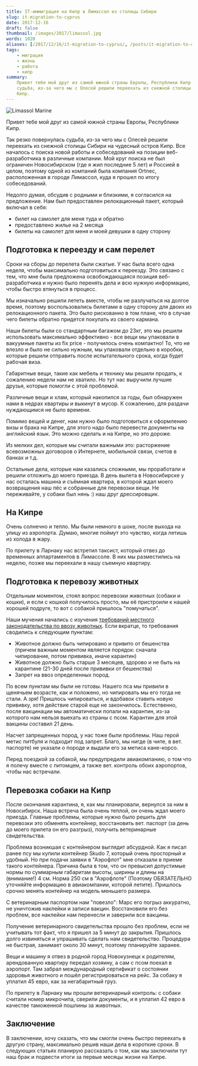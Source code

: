 ```yaml
---
title: IT-иммиграция на Кипр в Лимассол из столицы Сибири
slug: it-migration-to-cyprus
date: 2017-12-16
draft: false
thumbnail: /images/2017/limassol.jpg
words: 1020
aliases: [/2017/12/16/it-migration-to-cyprus/, /posts/it-migration-to-cyprus/]
tags:
    - миграция
    - жизнь
    - работа
    - кипр
summary:
    Привет тебе мой друг из самой южной страны Европы, Республики Кипр. Так резко повернулась
    судьба, из-за чего мы с Олесей решили переехать из снежной столицы Сибири на чудесный остров
    Кипр.
---
```


![Limassol Marine](/images/2017/limassol.jpg)

Привет тебе мой друг из самой южной страны Европы, Республики Кипр.

Так резко повернулась судьба, из-за чего мы с Олесей решили переехать из снежной столицы Сибири на
чудесный остров Кипр. Все началось с поиска новой работы и собеседований на позиции веб-разработчика
в различные компании. Мой круг поиска не был ограничен Новосибирском (где я жил последние 5 лет) и
Россией в целом, поэтому одной из компаний была компания Ortnec, расположенная в городе Лимассол,
куда я прошел по итогу собеседований.

Недолго думая, обсудив с родными и близкими, я согласился на предложение. Нам был предоставлен
релокационный пакет, который включал в себя:

-   билет на самолет для меня туда и обратно
-   предоставлено жилье на 2 месяца
-   билеты на самолет для меня и моей девушки в одну сторону

## Подготовка к переезду и сам перелет

Сроки на сборы до перелета были сжатые. У нас была всего одна неделя, чтобы максимально
подготовиться к переезду. Это связано с тем, что мне была предложена освобождающаяся позиция
веб-разработчика и нужно было перенять дела и всю нужную информацию, чтобы быстро втянуться в
процесс.

Мы изначально решили лететь вместе, чтобы не разлучаться на долгое время, поэтому воспользовались
билетами в одну сторону для двоих из релокационного пакета. Это было рискованно в том плане, что в
случае чего билеты обратно придется покупать из своего кармана.

Наши билеты были со стандартным багажом до 23кг, это мы решили использовать максимально эффективно -
все вещи мы упаковали в вакуумные пакеты из fix price - получилось очень компактно! То, что не
влезло и было не сильно нужным, мы упаковали отдельно в коробки, которые решили отправить после
испытательного срока, когда будет рабочая виза.

Габаритные вещи, такие как мебель и технику мы решили продать, к сожалению недели нам не хватило. Но
тут нас выручили лучшие друзья, которые помогли с этой проблемой.

Различные вещи и хлам, который накопился за годы, был обнаружен нами в недрах квартиры и выкинут в
мусор. К сожалению, для раздачи нуждающимся не было времени.

Помимо вещей и денег, нам нужно было подготовиться к оформлению визы и брака на Кипре, для этого
надо было перевести документы на английский язык. Это можно сделать и на Кипре, но это дороже.

Из мелких дел, которые мы считали важными это: расторжение всевозможных договоров о Интернете,
мобильной связи, счетов в банках и т.д.

Остальные дела, которые нам казались сложными, мы проработали и решили отложить до моего приезда. В
день вылета в Новосибирске у нас осталась машина и съёмная квартира, в которой ждал моего
возвращения наш пёс и собранные для перевозки вещи. Не переживайте, у собаки был нянь :) наш друг
дрессировщик.

## На Кипре

Очень солнечно и тепло. Мы были немного в шоке, после выхода на улицу из аэропорта. Думаю, многие
поймут это чувство, когда летишь из холода в жару.

По прилету в Ларнаку нас встретил таксист, который отвез до временных аппартаментов в Лимассоле. В
них мы разместились на неделю, позже мы переехали в нашу съемную квартиру.

## Подготовка к перевозу животных

Отдельным моментом, стоял вопрос перевозки животных (собаки и кошки), и если с кошкой получилось
просто, мы её пристроили к нашей хорошей подруге, то вот с собакой пришлось "помучаться".

Наши мучения начались с изучения
[требований местного законодательства по ввозу животных](http://www.moa.gov.cy/moa/vs/vs.nsf/vs07_en/vs07_en?OpenDocument).
Если вкратце, то требования сводились к следующим пунктам:

-   Животное должно быть чипировано и привито от бешенства (причем важным моментом является порядок:
    сначала чипирование, потом прививка, иначе карантин)
-   Животное должно быть старше 3 месяцев, здорово и не быть на карантине (21-30 дней после прививки
    от бешенства)
-   Запрет на ввоз определенных пород.

По всем пунктам мы были не готовы. Нашего пса мы привили в щенячьем возрасте, как и положено, но
чипировать мы его тогда не стали. А зря! Пришлось чипироваться, и вдобавок ставить новую прививку,
хотя действие старой еще не закончилось. Естественно, после вакцинации мы автоматически попали на
карантин, из-за которого нам нельзя выехать из страны с псом. Карантин для этой вакцины составил 21
день.

Насчет запрещенных пород, у нас тоже были проблемы. Наш герой метис питбуля и подходит под запрет.
Благо, мы нигде (в чипе, в вет. паспорте) не указали о породе и выдали его за метиса кане-корсо.

Перед поездкой за собакой, мы предупредили авиакомпанию, о том что я полечу вместе с питомцем, а
также вет. контроль обоих аэропортов, чтобы нас встречали.

## Перевозка собаки на Кипр

После окончания карантина, я, как мы планировали, вернулся за ним в Новосибирск. Наша встреча была
очень теплой, он очень ждал моего приезда. Главные проблемы, которые нужно было решить для перевозки
это обменять контейнер, восстановить вет. паспорт (за день до моего прилета он его разгрыз),
получить ветеринарные свидетельства.

Проблема возникшая с контейнером выглядит абсурдной. Как я писал ранее псу мы купили контейнер Skudo
7, который очень просторный и удобный. Но при подачи заявки в "Аэрофлот" мне отказали в приеме
такого контейнера. Причина была в том, что он превысил допустимые нормы по суммарным габаритам
высоты, ширины и длины на (внимание!) 4 см. Норма 250 см в "Аэрофлоте" (Поэтому ОБЯЗАТЕЛЬНО
уточняйте информацию в авиакомпании, которой летите). Пришлось срочно менять контейнер на модель
меньшего размера.

С ветеринарным паспортом нам "повезло": Марс его погрыз аккуратно, не уничтожив наклейки и записи
вакцин. Восстановили его без проблем, все наклейки нам перенесли и заверили все вакцины.

Получение ветеринарного свидетельства прошло без проблем, если не учитывать тот факт, что я пришел
за 5 минут до закрытия. Пришлось долго извиняться и упрашивать сделать нам свидетельство. Процедура
не быстрая, занимает около 30 минут, поэтому планируйте заранее.

Вещи и машину я отвез в родной город Новокузнецк к родителям, арендованную квартиру передал хозяину,
а сам с псом поехал в аэропорт. Там забрал международный сертификат о состоянии здоровья животного и
пошёл регистрироваться на рейс. За собаку я уплатил 45 евро, как за негабаритный груз.

По прилету в Ларнаку мы прошли ветеринарный контроль: с собаки считали номер микрочипа, сверили
документы, и я уплатил 42 евро в качестве таможенной пошлины за животных.

## Заключение

В заключении, хочу сказать, что мы смогли очень быстро переехать в другую страну, максимально решив
наши дела в короткие сроки. В следующих статьях планирую рассказать о том, как мы заключили тут наш
брак и подвести итоги за первые месяцы жизни на Кипре.
